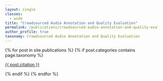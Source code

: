 ```yaml
---
layout: single
classes: 
  - wide
title: "Crowdsourced Audio Annotation and Quality Evaluation"
permalink: /publications/crowdsourced-audio-annotation-and-quality-evaluation
author_profile: true
taxonomy: Crowdsourced Audio Annotation and Quality Evaluation
---
```


<section class="taxonomy__section">
{% for post in site.publications %}
  {% if post.categories contains page.taxonomy %}
      <div class="small entries-{{ page.entries_layout | default: 'list' }}">
          <p class="archive__item-excerpt" itemprop="description">
            <a href="{{ post.paperurl }}"><i class="fas fa-fw fa-file-pdf" aria-hidden="true"></i></a>
            <a href="{{ post.permalink }}">
            {{ post.citation }} </a>
          </p>
      </div>
  {% endif %}
{% endfor %}
</section>